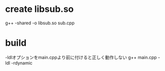 # create libsub.so
g++ -shared -o libsub.so sub.cpp

# build
-ldlオプションをmain.cppより前に付けると正しく動作しない
g++ main.cpp -ldl -rdynamic
